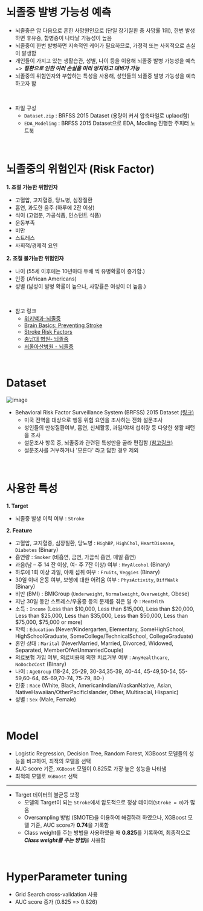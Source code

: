 # 뇌졸중 발병 가능성 예측

- 뇌졸중은 암 다음으로 흔한 사망원인으로 (단일 장기질환 중 사망률 1위), 한번 발생하면 후유증, 합병증이 나타날 가능성이 높음
- 뇌졸중이 한번 발병하면 지속적인 케어가 필요하므로, 가정적 또는 사회적으로 손실이 발생함
- 개인들이 가지고 있는 생활습관, 성별, 나이 등을 이용해 뇌졸중 발병 가능성을 예측 => ***질환으로 인한 여러 손실을 미리 방지하고 대비가 가능***
- 뇌졸중의 위험인자와 부합하는 특성을 사용해, 성인들의 뇌졸중 발병 가능성을 예측하고자 함

<br>

- 파일 구성
  - `Dataset.zip` : BRFSS 2015 Dataset (용량이 커서 압축파일로 uplaod함)
  - `EDA_Modeling` : BRFSS 2015 Dataset으로 EDA, Modling 진행한 주피터 노트북

<br>

# 뇌졸중의 위험인자 (Risk Factor)

**1. 조절 가능한 위험인자**  
  - 고혈압, 고지혈증, 당뇨병, 심장질환	 
  - 흡연, 과도한 음주 (하루에 2잔 이상)	
  - 식이 (고염분, 가공식품, 인스턴트 식품)	
  - 운동부족	
  - 비만	
  - 스트레스	
  - 사회적/경제적 요인	

**2. 조절 불가능한 위험인자**
  - 나이 (55세 이후에는 10년마다 두배 씩 유병확률이 증가함.)  
  - 인종 (African Americans)
  - 성별 (남성이 발병 확률이 높으나, 사망률은 여성이 더 높음.)  

<br>

- 참고 링크
	- [위키백과-뇌졸중](https://ko.wikipedia.org/wiki/%EB%87%8C%EC%A1%B8%EC%A4%91)  
	- [Brain Basics: Preventing Stroke](https://www.ninds.nih.gov/Disorders/Patient-Caregiver-Education/Preventing-Stroke)  
	- [Stroke Risk Factors](https://www.stroke.org/en/about-stroke/stroke-risk-factors/risk-factors-under-your-control)  
	- [충남대 병원- 뇌졸중](https://www.cnuh.co.kr/rcc/sub03_02.do)  
	- [서울아산병원 - 뇌졸중](http://www.amc.seoul.kr/asan/healthinfo/disease/diseaseDetail.do?contentId=30518)

<br>

# Dataset
![image](https://user-images.githubusercontent.com/77204538/166240368-67ba9349-7f2f-4606-92de-7d66e471f556.png)

- Behavioral Risk Factor Surveillance System (BRFSS) 2015 Dataset [(링크)](https://www.kaggle.com/datasets/cdc/behavioral-risk-factor-surveillance-system)
  - 미국 전역을 대상으로 행동 위험 요인을 조사하는 전화 설문조사
  - 성인들의 만성질환여부, 흡연, 신체활동, 과일/야채 섭취량 등 다양한 생활 패턴을 조사
  - 설문조사 항목 중, 뇌졸중과 관련된 특성만을 골라 편집함 [(참고링크)](https://www.kaggle.com/code/alexteboul/diabetes-health-indicators-dataset-notebook/notebook)
  - 설문조사를 거부하거나 '모른다' 라고 답한 경우 제외

<br>

# 사용한 특성
**1. Target**
  - 뇌졸중 발생 이력 여부 : `Stroke`
    
**2. Feature**
- 고혈압, 고지혈증, 심장질환, 당뇨병 : `HighBP`, `HighChol`, `HeartDisease`, `Diabetes` (Binary)
- 흡연량 : `Smoker` (비흡연, 금연, 가끔씩 흡연, 매일 흡연)
- 과음(남 – 주 14 잔 이상, 여- 주 7잔 이상) 여부 : `HvyAlcohol` (Binary)
- 하루에 1회 이상 과일, 야채 섭취 여부 : `Fruits`, `Veggies` (Binary)
- 30일 이내 운동 여부, 보행에 대한 어려움 여부 : `PhysActivity`, `DiffWalk` (Binary)
- 비만 (BMI) : BMIGroup (`Underweight`, `Normalweight`, `Overweight`, Obese)
- 지난 30일 동안 스트레스/우울증 등의 문제를 겪은 일 수 : `MentHlth` 
- 소득 : `Income` (Less than $10,000, Less than $15,000, Less than $20,000, Less than $25,000, Less than $35,000, Less than $50,000, Less than $75,000, $75,000 or more)
- 학력 : `Education` (Never/Kindergarten, Elementary, SomeHighSchool, HighSchoolGraduate, SomeCollege/TechnicalSchool, CollegeGraduate)
- 혼인 상태 : `Marital` (NeverMarried, Married, Divorced, Widowed, Separated, MemberOfAnUnmarriedCouple)
- 의료보험 가입 여부, 의료비용에 의한 치료거부 여부 : `AnyHealthcare`, `NoDocbcCost` (Binary)
- 나이 : `AgeGroup` (18-24, 25-29, 30-34,35-39, 40-44, 45-49,50-54, 55-59,60-64, 65-69,70-74, 75-79, 80-)
- 인종 : `Race` (White, Black, AmericanIndian/AlaskanNative, Asian, NativeHawaiian/OtherPacificIslander, Other, Multiracial, Hispanic)
- 성별 : `Sex` (Male, Female)

<br>

# Model
- Logistic Regression, Decision Tree, Random Forest, XGBoost 모델들의 성능을 비교하여, 최적의 모델을 선택
- AUC score 기준, `XGBoost` 모델이 0.825로 가장 높은 성능을 나타냄
- 최적의 모델로 `XGBoost` 선택
---
- Target 데이터의 불균등 보정
  - 모델의 Target이 되는 `Stroke`에서 압도적으로 정상 데이터(`Stroke = 0`)가 많음
  - Oversampling 방법 (SMOTE)을 이용하여 해결하려 하였으나, XGBoost 모델 기준, AUC score가 **0.74**을 기록함
  - Class weight를 주는 방법을 사용하였을 때 **0.825**를 기록하여, 최종적으로 ***Class weight를 주는 방법***을 사용함

<br>

# HyperParameter tuning
- Grid Search cross-validation 사용
- AUC score 증가 (0.825 => 0.826)





